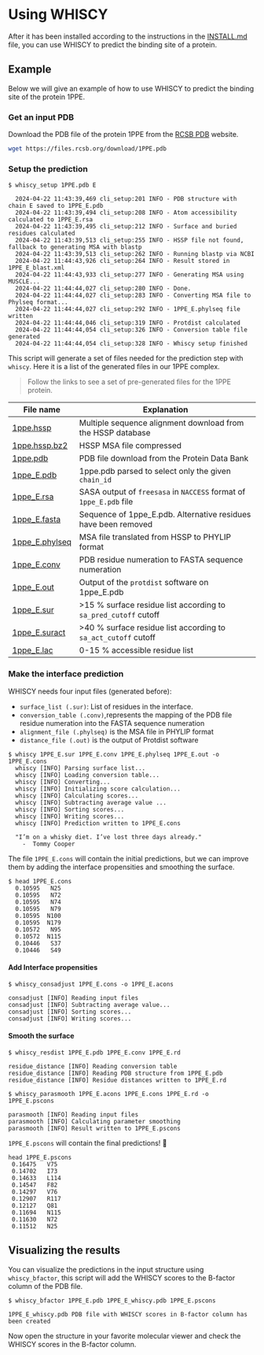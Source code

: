 # Using WHISCY

After it has been installed according to the instructions in the [INSTALL.md](INSTALL.md) file, you can use WHISCY to predict the binding site of a protein.

## Example

Below we will give an example of how to use WHISCY to predict the binding site of the protein 1PPE.

### Get an input PDB

Download the PDB file of the protein 1PPE from the [RCSB PDB](https://www.rcsb.org/structure/1PPE) website.

```bash
wget https://files.rcsb.org/download/1PPE.pdb
```

### Setup the prediction

```text
$ whiscy_setup 1PPE.pdb E

  2024-04-22 11:43:39,469 cli_setup:201 INFO - PDB structure with chain E saved to 1PPE_E.pdb
  2024-04-22 11:43:39,494 cli_setup:208 INFO - Atom accessibility calculated to 1PPE_E.rsa
  2024-04-22 11:43:39,495 cli_setup:212 INFO - Surface and buried residues calculated
  2024-04-22 11:43:39,513 cli_setup:255 INFO - HSSP file not found, fallback to generating MSA with blastp
  2024-04-22 11:43:39,513 cli_setup:262 INFO - Running blastp via NCBI
  2024-04-22 11:44:43,926 cli_setup:264 INFO - Result stored in 1PPE_E_blast.xml
  2024-04-22 11:44:43,933 cli_setup:277 INFO - Generating MSA using MUSCLE...
  2024-04-22 11:44:44,027 cli_setup:280 INFO - Done.
  2024-04-22 11:44:44,027 cli_setup:283 INFO - Converting MSA file to Phylseq format...
  2024-04-22 11:44:44,027 cli_setup:292 INFO - 1PPE_E.phylseq file written
  2024-04-22 11:44:44,046 cli_setup:319 INFO - Protdist calculated
  2024-04-22 11:44:44,054 cli_setup:326 INFO - Conversion table file generated
  2024-04-22 11:44:44,054 cli_setup:328 INFO - Whiscy setup finished
```

This script will generate a set of files needed for the prediction step with `whiscy`. Here it is a list of the generated files in our 1PPE complex.

> Follow the links to see a set of pre-generated files for the 1PPE protein.

| File name                                | Explanation                                                        |
| ---------------------------------------- | ------------------------------------------------------------------ |
| [1ppe.hssp](example/1ppe.hssp)           | Multiple sequence alignment download from the HSSP database        |
| [1ppe.hssp.bz2](example/1ppe.hssp.bz2)   | HSSP MSA file compressed                                           |
| [1ppe.pdb](example/1ppe.pdb)             | PDB file download from the Protein Data Bank                       |
| [1ppe_E.pdb](example/1ppe_E.pdb)         | 1ppe.pdb parsed to select only the given `chain_id`                |
| [1ppe_E.rsa](example/1ppe_E.rsa)         | SASA output of `freesasa` in `NACCESS` format of `1ppe_E.pdb` file |
| [1ppe_E.fasta](example/1ppe_E.fasta)     | Sequence of 1ppe_E.pdb. Alternative residues have been removed     |
| [1ppe_E.phylseq](example/1ppe_E.phylseq) | MSA file translated from HSSP to PHYLIP format                     |
| [1ppe_E.conv](example/1ppe_E.conv)       | PDB residue numeration to FASTA sequence numeration                |
| [1ppe_E.out](example/1ppe_E.out)         | Output of the `protdist` software on 1ppe_E.pdb                    |
| [1ppe_E.sur](example/1ppe_E.sur)         | >15 % surface residue list according to `sa_pred_cutoff` cutoff    |
| [1ppe_E.suract](example/1ppe_E.suract)   | >40 % surface residue list according to `sa_act_cutoff` cutoff     |
| [1ppe_E.lac](example/1ppe_E.lac)         | 0-15 % accessible residue list                                     |

### Make the interface prediction

WHISCY needs four input files (generated before):

- `surface_list (.sur)`: List of residues in the interface.
- `conversion_table (.conv)`,represents the mapping of the PDB file residue numeration into the FASTA sequence numeration
- `alignment_file (.phylseq)` is the MSA file in PHYLIP format
- `distance_file (.out)` is the output of Protdist software

```text
$ whiscy 1PPE_E.sur 1PPE_E.conv 1PPE_E.phylseq 1PPE_E.out -o 1PPE_E.cons
  whiscy [INFO] Parsing surface list...
  whiscy [INFO] Loading conversion table...
  whiscy [INFO] Converting...
  whiscy [INFO] Initializing score calculation...
  whiscy [INFO] Calculating scores...
  whiscy [INFO] Subtracting average value ...
  whiscy [INFO] Sorting scores...
  whiscy [INFO] Writing scores...
  whiscy [INFO] Prediction written to 1PPE_E.cons

  "I’m on a whisky diet. I’ve lost three days already."
    -  Tommy Cooper
```

The file `1PPE_E.cons` will contain the initial predictions, but we can improve them by adding the interface propensities and smoothing the surface.

```text
$ head 1PPE_E.cons
  0.10595   N25
  0.10595   N72
  0.10595   N74
  0.10595   N79
  0.10595  N100
  0.10595  N179
  0.10572   N95
  0.10572  N115
  0.10446   S37
  0.10446   S49
```

#### Add Interface propensities

```text
$ whiscy_consadjust 1PPE_E.cons -o 1PPE_E.acons

consadjust [INFO] Reading input files
consadjust [INFO] Subtracting average value...
consadjust [INFO] Sorting scores...
consadjust [INFO] Writing scores...
```

#### Smooth the surface

```text
$ whiscy_resdist 1PPE_E.pdb 1PPE_E.conv 1PPE_E.rd

residue_distance [INFO] Reading conversion table
residue_distance [INFO] Reading PDB structure from 1PPE_E.pdb
residue_distance [INFO] Residue distances written to 1PPE_E.rd
```

```text
$ whiscy_parasmooth 1PPE_E.acons 1PPE_E.cons 1PPE_E.rd -o 1PPE_E.pscons

parasmooth [INFO] Reading input files
parasmooth [INFO] Calculating parameter smoothing
parasmooth [INFO] Result written to 1PPE_E.pscons
```

`1PPE_E.pscons` will contain the final predictions! 🎉

```text
head 1PPE_E.pscons
 0.16475   V75
 0.14702   I73
 0.14633   L114
 0.14547   F82
 0.14297   V76
 0.12907   R117
 0.12127   Q81
 0.11694   N115
 0.11630   N72
 0.11512   N25
```

## Visualizing the results

You can visualize the predictions in the input structure using `whiscy_bfactor`, this script will add the WHISCY scores to the B-factor column of the PDB file.

```text
$ whiscy_bfactor 1PPE_E.pdb 1PPE_E_whiscy.pdb 1PPE_E.pscons

1PPE_E_whiscy.pdb PDB file with WHISCY scores in B-factor column has been created
```

Now open the structure in your favorite molecular viewer and check the WHISCY scores in the B-factor column.
